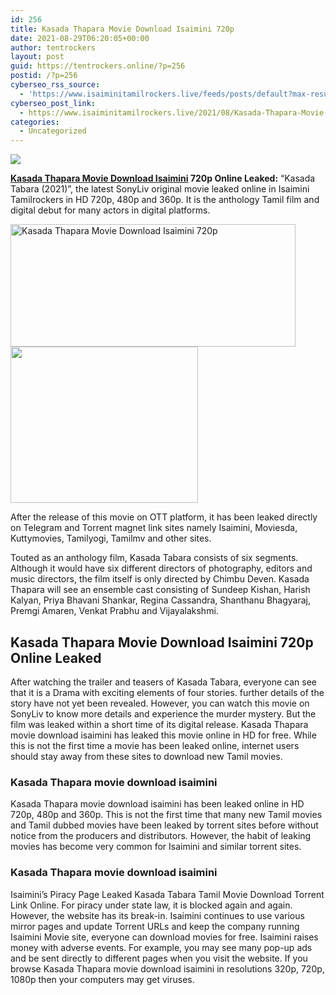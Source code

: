 ```yaml
---
id: 256
title: Kasada Thapara Movie Download Isaimini 720p
date: 2021-08-29T06:20:05+00:00
author: tentrockers
layout: post
guid: https://tentrockers.online/?p=256
postid: /?p=256
cyberseo_rss_source:
  - 'https://www.isaiminitamilrockers.live/feeds/posts/default?max-results=150&start-index=1'
cyberseo_post_link:
  - https://www.isaiminitamilrockers.live/2021/08/Kasada-Thapara-Movie-Download-Isaimini-720p.html
categories:
  - Uncategorized
---
```

<div class="media_block">
  <img src="https://1.bp.blogspot.com/-JUmzgY7RAGg/YSm6I2KfYaI/AAAAAAAABJ0/BXwu53UAS8cEBdbl4jalqOKUJMfSLfrOgCLcBGAsYHQ/s72-w456-h196-c/kasada-tabara-movie-download-isaimini.jpg" class="media_thumbnail" />
</div>

<meta content="Kasada Thapara Movie Download Isaimini 720p Online Leaked: &nbsp;“Kasada Tabara (2021)”, the latest SonyLiv original movie leaked online in Isaim..." name="twitter:description" />

  


<center>
</center>

**[Kasada Thapara Movie Download Isaimini](https://www.tamilrockerz.online/kasada-thapara-movie-download-isaimini-tamilrockers-720p/) 720p Online Leaked:**&nbsp;“Kasada Tabara (2021)”, the latest SonyLiv original movie leaked online in Isaimini Tamilrockers in HD 720p, 480p and 360p. It is the anthology Tamil film and digital debut for many actors in digital platforms.

<div class="separator">
  <a href="https://1.bp.blogspot.com/-JUmzgY7RAGg/YSm6I2KfYaI/AAAAAAAABJ0/BXwu53UAS8cEBdbl4jalqOKUJMfSLfrOgCLcBGAsYHQ/s811/kasada-tabara-movie-download-isaimini.jpg" imageanchor="1"><img loading="lazy" alt="Kasada Thapara Movie Download Isaimini 720p" border="0" data-original-height="498" data-original-width="811" height="196" src="https://1.bp.blogspot.com/-JUmzgY7RAGg/YSm6I2KfYaI/AAAAAAAABJ0/BXwu53UAS8cEBdbl4jalqOKUJMfSLfrOgCLcBGAsYHQ/w456-h196/kasada-tabara-movie-download-isaimini.jpg" width="456" /></a>
</div>



<div class="separator">
  <a href="https://www.tamilrockerz.online/kasada-thapara-movie-download-isaimini-tamilrockers-720p/" imageanchor="1"><img loading="lazy" border="0" data-original-height="250" data-original-width="300" height="250" src="https://1.bp.blogspot.com/-nfbzYVobUik/YMlpOerzdgI/AAAAAAAAA3Y/aAupsOUs_WMY6Lv7R1OtZhI6OqaRh-YAwCPcBGAYYCw/s0/e854879156f0849f3d27a89db88ed039.png" width="300" /></a>
</div>

After the release of this movie on OTT platform, it has been leaked directly on Telegram and Torrent magnet link sites namely Isaimini, Moviesda, Kuttymovies, Tamilyogi, Tamilmv and other sites.

Touted as an anthology film, Kasada Tabara consists of six segments. Although it would have six different directors of photography, editors and music directors, the film itself is only directed by Chimbu Deven. Kasada Thapara will see an ensemble cast consisting of Sundeep Kishan, Harish Kalyan, Priya Bhavani Shankar, Regina Cassandra, Shanthanu Bhagyaraj, Premgi Amaren, Venkat Prabhu and Vijayalakshmi.

## <span id="Kasada_Thapara_movie_download_isaimini_720p_Leaked_Online">Kasada Thapara Movie Download Isaimini 720p Online Leaked</span>

After watching the trailer and teasers of Kasada Tabara, everyone can see that it is a Drama with exciting elements of four stories. further details of the story have not yet been revealed. However, you can watch this movie on SonyLiv to know more details and experience the murder mystery. But the film was leaked within a short time of its digital release. Kasada Thapara movie download isaimini has leaked this movie online in HD for free. While this is not the first time a movie has been leaked online, internet users should stay away from these sites to download new Tamil movies.

### <span id="Kasada_Thapara_movie_download_isaimini">Kasada Thapara movie download isaimini</span>

Kasada Thapara movie download isaimini has been leaked online in HD 720p, 480p and 360p. This is not the first time that many new Tamil movies and Tamil dubbed movies have been leaked by torrent sites before without notice from the producers and distributors. However, the habit of leaking movies has become very common for Isaimini and similar torrent sites.

### <span id="Kasada_Thapara_movie_download_isaimini1">Kasada Thapara movie download isaimini</span>

Isaimini’s Piracy Page Leaked Kasada Tabara Tamil Movie Download Torrent Link Online. For piracy under state law, it is blocked again and again. However, the website has its break-in. Isaimini continues to use various mirror pages and update Torrent URLs and keep the company running Isaimini Movie site, everyone can download movies for free. Isaimini raises money with adverse events. For example, you may see many pop-up ads and be sent directly to different pages when you visit the website. If you browse Kasada Thapara movie download isaimini in resolutions 320p, 720p, 1080p then your computers may get viruses.

<center>
</center>